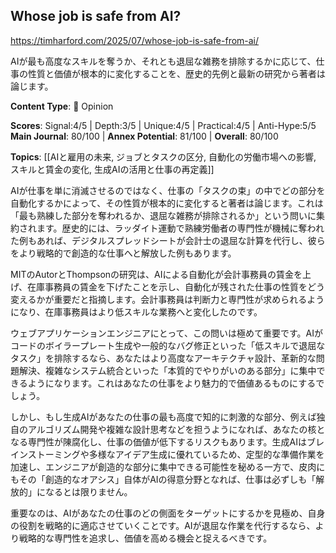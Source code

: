 ## Whose job is safe from AI?

https://timharford.com/2025/07/whose-job-is-safe-from-ai/

AIが最も高度なスキルを奪うか、それとも退屈な雑務を排除するかに応じて、仕事の性質と価値が根本的に変化することを、歴史的先例と最新の研究から著者は論じます。

**Content Type**: 💭 Opinion

**Scores**: Signal:4/5 | Depth:3/5 | Unique:4/5 | Practical:4/5 | Anti-Hype:5/5
**Main Journal**: 80/100 | **Annex Potential**: 81/100 | **Overall**: 80/100

**Topics**: [[AIと雇用の未来, ジョブとタスクの区分, 自動化の労働市場への影響, スキルと賃金の変化, 生成AIの活用と仕事の再定義]]

AIが仕事を単に消滅させるのではなく、仕事の「タスクの束」の中でどの部分を自動化するかによって、その性質が根本的に変化すると著者は論じます。これは「最も熟練した部分を奪われるか、退屈な雑務が排除されるか」という問いに集約されます。歴史的には、ラッダイト運動で熟練労働者の専門性が機械に奪われた例もあれば、デジタルスプレッドシートが会計士の退屈な計算を代行し、彼らをより戦略的で創造的な仕事へと解放した例もあります。

MITのAutorとThompsonの研究は、AIによる自動化が会計事務員の賃金を上げ、在庫事務員の賃金を下げたことを示し、自動化が残された仕事の性質をどう変えるかが重要だと指摘します。会計事務員は判断力と専門性が求められるようになり、在庫事務員はより低スキルな業務へと変化したのです。

ウェブアプリケーションエンジニアにとって、この問いは極めて重要です。AIがコードのボイラープレート生成や一般的なバグ修正といった「低スキルで退屈なタスク」を排除するなら、あなたはより高度なアーキテクチャ設計、革新的な問題解決、複雑なシステム統合といった「本質的でやりがいのある部分」に集中できるようになります。これはあなたの仕事をより魅力的で価値あるものにするでしょう。

しかし、もし生成AIがあなたの仕事の最も高度で知的に刺激的な部分、例えば独自のアルゴリズム開発や複雑な設計思考などを担うようになれば、あなたの核となる専門性が陳腐化し、仕事の価値が低下するリスクもあります。生成AIはブレインストーミングや多様なアイデア生成に優れているため、定型的な準備作業を加速し、エンジニアが創造的な部分に集中できる可能性を秘める一方で、皮肉にもその「創造的なオアシス」自体がAIの得意分野となれば、仕事は必ずしも「解放的」になるとは限りません。

重要なのは、AIがあなたの仕事のどの側面をターゲットにするかを見極め、自身の役割を戦略的に適応させていくことです。AIが退屈な作業を代行するなら、より戦略的な専門性を追求し、価値を高める機会と捉えるべきです。